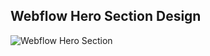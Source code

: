 ## Webflow Hero Section Design

![Webflow Hero Section](/assets/images/result.png "Webflow Hero Section")
